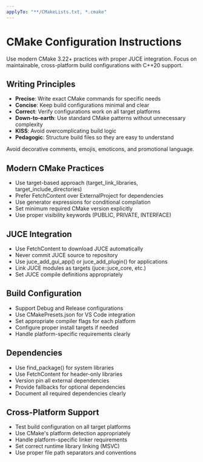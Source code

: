 ```yaml
---
applyTo: "**/CMakeLists.txt, *.cmake"
---
```


# CMake Configuration Instructions

Use modern CMake 3.22+ practices with proper JUCE integration. Focus on maintainable, cross-platform build
configurations with C++20 support.

## Writing Principles

- **Precise**: Write exact CMake commands for specific needs
- **Concise**: Keep build configurations minimal and clear
- **Correct**: Verify configurations work on all target platforms
- **Down-to-earth**: Use standard CMake patterns without unnecessary complexity
- **KISS**: Avoid overcomplicating build logic
- **Pedagogic**: Structure build files so they are easy to understand

Avoid decorative comments, emojis, emoticons, and promotional language.

## Modern CMake Practices

- Use target-based approach (target_link_libraries, target_include_directories)
- Prefer FetchContent over ExternalProject for dependencies
- Use generator expressions for conditional compilation
- Set minimum required CMake version explicitly
- Use proper visibility keywords (PUBLIC, PRIVATE, INTERFACE)

## JUCE Integration

- Use FetchContent to download JUCE automatically
- Never commit JUCE source to repository
- Use juce_add_gui_app() or juce_add_plugin() for applications
- Link JUCE modules as targets (juce::juce_core, etc.)
- Set JUCE compile definitions appropriately

## Build Configuration

- Support Debug and Release configurations
- Use CMakePresets.json for VS Code integration
- Set appropriate compiler flags for each platform
- Configure proper install targets if needed
- Handle platform-specific requirements clearly

## Dependencies

- Use find_package() for system libraries
- Use FetchContent for header-only libraries
- Version pin all external dependencies
- Provide fallbacks for optional dependencies
- Document all required dependencies clearly

## Cross-Platform Support

- Test build configuration on all target platforms
- Use CMake's platform detection appropriately
- Handle platform-specific linker requirements
- Set correct runtime library linking (MSVC)
- Use proper file path separators and conventions
